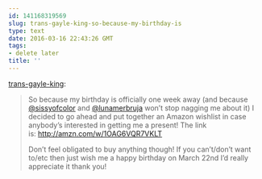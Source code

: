 ```yaml
---
id: 141168319569
slug: trans-gayle-king-so-because-my-birthday-is
type: text
date: 2016-03-16 22:43:26 GMT
tags:
- delete later
title: ''
---
```

<p><a class="tumblr_blog" href="http://trans-gayle-king.tumblr.com/post/141094825305">trans-gayle-king</a>:</p>
<blockquote>
<p>So because my birthday is officially one week away (and because <a class="tumblelog" href="https://tmblr.co/moW8nQ4AUhLegB7XJnMO7Hg">@sissyofcolor</a> and <a class="tumblelog" href="https://tmblr.co/mzJ4hv6DdKGWDCR1O_Syc1g">@lunamerbruja</a> won’t stop nagging me about it) I decided to go ahead and put together an Amazon wishlist in case anybody’s interested in getting me a present! The link is: <a href="http://amzn.com/w/1OAG6VQR7VKLT">http://amzn.com/w/1OAG6VQR7VKLT</a> </p>
<p>Don’t feel obligated to buy anything though! If you can’t/don’t want to/etc then just wish me a happy birthday on March 22nd I’d really appreciate it thank you!</p>
</blockquote>

